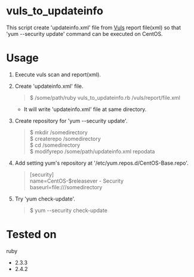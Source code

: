 # vuls_to_updateinfo

This script create 'updateinfo.xml' file from [Vuls](https://github.com/future-architect/vuls) report file(xml) so that 'yum --security update' command can be executed on CentOS.

# Usage

1. Execute vuls scan and report(xml).

2. Create 'updateinfo.xml' file.
    > $ /some/path/ruby vuls_to_updateinfo.rb /vuls/report/file.xml

    * It will write 'updateinfo.xml' file at same directory.

3. Create repository for 'yum --security update'.
    > $ mkdir /somedirectory  
$ createrepo /somedirectory  
$ cd /somedirectory  
$ modifyrepo /some/path/updateinfo.xml repodata

4. Add setting yum's repository at '/etc/yum.repos.d/CentOS-Base.repo'.
    > [security]  
name=CentOS-$releasever - Security  
baseurl=file:///somedirectory  

5. Try 'yum check-update'.
    > $ yum --security check-update

# Tested on

ruby
* 2.3.3
* 2.4.2
